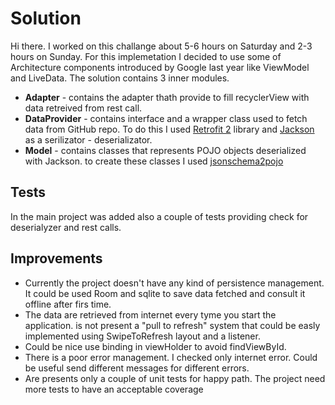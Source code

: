 # Solution

Hi there. I worked on this challange about 5-6 hours on Saturday and 2-3 hours on Sunday. For this implemetation I decided to use some of Architecture components introduced by Google last year like ViewModel and LiveData. The solution contains 3 inner modules. 

* __Adapter__ -  contains the adapter thath provide to fill recyclerView  with data retreived from rest call.
* __DataProvider__ - contains interface and a wrapper class used to fetch data from GitHub repo. To do this I used [Retrofit 2](http://square.github.io/retrofit/) library and [Jackson](https://github.com/FasterXML/jackson) as a serilizator - deserializator.
* __Model__ - contains classes that represents POJO objects deserialized with Jackson. to create these classes I used [jsonschema2pojo](http://www.jsonschema2pojo.org/)

## Tests
In the main project was added also a couple of tests providing check for deserialyzer and rest calls.

## Improvements
* Currently the project doesn't have any kind of persistence management. It could be used Room and sqlite to save data fetched and consult it offline after firs time.
* The data are retrieved from internet every tyme you start the application. is not present a "pull to refresh" system that could be easly implemented using SwipeToRefresh layout and a listener.
* Could be nice use binding in viewHolder to avoid findViewById.
* There is a poor error management. I checked only internet error. Could be useful send different messages for different errors. 
* Are presents only a couple of unit tests for happy path. The project need more tests to have an acceptable coverage
